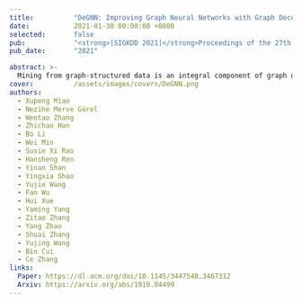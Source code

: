 ```yaml
---
title:          "DeGNN: Improving Graph Neural Networks with Graph Decomposition"
date:           2021-01-30 00:00:00 +0800
selected:       false
pub:            "<strong>[SIGKDD 2021]</strong>Proceedings of the 27th ACM SIGKDD Conference on Knowledge Discovery & Data Mining"
pub_date:       "2021"

abstract: >-
  Mining from graph-structured data is an integral component of graph data management. A recent trending technique, graph convolutional network (GCN), has gained momentum in the graph mining field, and plays an essential part in numerous graph-related tasks. Although the emerging GCN optimization techniques bring improvements to specific scenarios, they perform diversely in different applications and introduce many trial-and-error costs for practitioners. Moreover, existing GCN models often suffer from oversmoothing problem. Besides, the entanglement of various graph patterns could lead to non-robustness and harm the final performance of GCNs. In this work, we propose a simple yet efficient graph decomposition approach to improve the performance of general graph neural networks. We first empirically study existing graph decomposition methods and propose an automatic connectivity-ware graph decomposition algorithm, DeGNN. To provide a theoretical explanation, we then characterize GCN from the information-theoretic perspective and show that under certain conditions, the mutual information between the output after l layers and the input of GCN converges to 0 exponentially with respect to l. On the other hand, we show that graph decomposition can potentially weaken the condition of such convergence rate, alleviating the information loss when GCN becomes deeper. Extensive experiments on various academic benchmarks and real-world production datasets demonstrate that graph decomposition generally boosts the performance of GNN models. Moreover, our proposed solution DeGNN achieves state-of-the-art performances on almost all these tasks.
cover:          /assets/images/covers/DeGNN.png
authors:
  - Xupeng Miao
  - Nezihe Merve Gürel
  - Wentao Zhang
  - Zhichao Han
  - Bo Li
  - Wei Min
  - Susie Xi Rao
  - Hansheng Ren
  - Yinan Shan
  - Yingxia Shao
  - Yujie Wang
  - Fan Wu
  - Hui Xue
  - Yaming Yang
  - Zitao Zhang
  - Yang Zhao
  - Shuai Zhang
  - Yujing Wang
  - Bin Cui
  - Ce Zhang
links:
  Paper: https://dl.acm.org/doi/10.1145/3447548.3467312
  Arxiv: https://arxiv.org/abs/1910.04499
---
```

